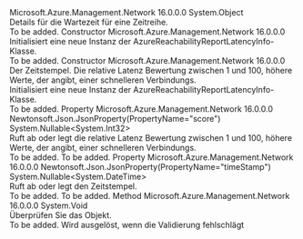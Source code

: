 <Type Name="AzureReachabilityReportLatencyInfo" FullName="Microsoft.Azure.Management.Network.Models.AzureReachabilityReportLatencyInfo">
  <TypeSignature Language="C#" Value="public class AzureReachabilityReportLatencyInfo" />
  <TypeSignature Language="ILAsm" Value=".class public auto ansi beforefieldinit AzureReachabilityReportLatencyInfo extends System.Object" />
  <TypeSignature Language="DocId" Value="T:Microsoft.Azure.Management.Network.Models.AzureReachabilityReportLatencyInfo" />
  <TypeSignature Language="VB.NET" Value="Public Class AzureReachabilityReportLatencyInfo" />
  <TypeSignature Language="F#" Value="type AzureReachabilityReportLatencyInfo = class" />
  <AssemblyInfo>
    <AssemblyName>Microsoft.Azure.Management.Network</AssemblyName>
    <AssemblyVersion>16.0.0.0</AssemblyVersion>
  </AssemblyInfo>
  <Base>
    <BaseTypeName>System.Object</BaseTypeName>
  </Base>
  <Interfaces />
  <Docs>
    <summary>
            Details für die Wartezeit für eine Zeitreihe.
            </summary>
    <remarks>To be added.</remarks>
  </Docs>
  <Members>
    <Member MemberName=".ctor">
      <MemberSignature Language="C#" Value="public AzureReachabilityReportLatencyInfo ();" />
      <MemberSignature Language="ILAsm" Value=".method public hidebysig specialname rtspecialname instance void .ctor() cil managed" />
      <MemberSignature Language="DocId" Value="M:Microsoft.Azure.Management.Network.Models.AzureReachabilityReportLatencyInfo.#ctor" />
      <MemberSignature Language="VB.NET" Value="Public Sub New ()" />
      <MemberType>Constructor</MemberType>
      <AssemblyInfo>
        <AssemblyName>Microsoft.Azure.Management.Network</AssemblyName>
        <AssemblyVersion>16.0.0.0</AssemblyVersion>
      </AssemblyInfo>
      <Parameters />
      <Docs>
        <summary>
            Initialisiert eine neue Instanz der AzureReachabilityReportLatencyInfo-Klasse.
            </summary>
        <remarks>To be added.</remarks>
      </Docs>
    </Member>
    <Member MemberName=".ctor">
      <MemberSignature Language="C#" Value="public AzureReachabilityReportLatencyInfo (Nullable&lt;DateTime&gt; timeStamp = null, Nullable&lt;int&gt; score = null);" />
      <MemberSignature Language="ILAsm" Value=".method public hidebysig specialname rtspecialname instance void .ctor(valuetype System.Nullable`1&lt;valuetype System.DateTime&gt; timeStamp, valuetype System.Nullable`1&lt;int32&gt; score) cil managed" />
      <MemberSignature Language="DocId" Value="M:Microsoft.Azure.Management.Network.Models.AzureReachabilityReportLatencyInfo.#ctor(System.Nullable{System.DateTime},System.Nullable{System.Int32})" />
      <MemberSignature Language="VB.NET" Value="Public Sub New (Optional timeStamp As Nullable(Of DateTime) = null, Optional score As Nullable(Of Integer) = null)" />
      <MemberSignature Language="F#" Value="new Microsoft.Azure.Management.Network.Models.AzureReachabilityReportLatencyInfo : Nullable&lt;DateTime&gt; * Nullable&lt;int&gt; -&gt; Microsoft.Azure.Management.Network.Models.AzureReachabilityReportLatencyInfo" Usage="new Microsoft.Azure.Management.Network.Models.AzureReachabilityReportLatencyInfo (timeStamp, score)" />
      <MemberType>Constructor</MemberType>
      <AssemblyInfo>
        <AssemblyName>Microsoft.Azure.Management.Network</AssemblyName>
        <AssemblyVersion>16.0.0.0</AssemblyVersion>
      </AssemblyInfo>
      <Parameters>
        <Parameter Name="timeStamp" Type="System.Nullable&lt;System.DateTime&gt;" />
        <Parameter Name="score" Type="System.Nullable&lt;System.Int32&gt;" />
      </Parameters>
      <Docs>
        <param name="timeStamp">Der Zeitstempel.</param>
        <param name="score">Die relative Latenz Bewertung zwischen 1 und 100, höhere Werte, der angibt, einer schnelleren Verbindungs.</param>
        <summary>
            Initialisiert eine neue Instanz der AzureReachabilityReportLatencyInfo-Klasse.
            </summary>
        <remarks>To be added.</remarks>
      </Docs>
    </Member>
    <Member MemberName="Score">
      <MemberSignature Language="C#" Value="public Nullable&lt;int&gt; Score { get; set; }" />
      <MemberSignature Language="ILAsm" Value=".property instance valuetype System.Nullable`1&lt;int32&gt; Score" />
      <MemberSignature Language="DocId" Value="P:Microsoft.Azure.Management.Network.Models.AzureReachabilityReportLatencyInfo.Score" />
      <MemberSignature Language="VB.NET" Value="Public Property Score As Nullable(Of Integer)" />
      <MemberSignature Language="F#" Value="member this.Score : Nullable&lt;int&gt; with get, set" Usage="Microsoft.Azure.Management.Network.Models.AzureReachabilityReportLatencyInfo.Score" />
      <MemberType>Property</MemberType>
      <AssemblyInfo>
        <AssemblyName>Microsoft.Azure.Management.Network</AssemblyName>
        <AssemblyVersion>16.0.0.0</AssemblyVersion>
      </AssemblyInfo>
      <Attributes>
        <Attribute>
          <AttributeName>Newtonsoft.Json.JsonProperty(PropertyName="score")</AttributeName>
        </Attribute>
      </Attributes>
      <ReturnValue>
        <ReturnType>System.Nullable&lt;System.Int32&gt;</ReturnType>
      </ReturnValue>
      <Docs>
        <summary>
            Ruft ab oder legt die relative Latenz Bewertung zwischen 1 und 100, höhere Werte, der angibt, einer schnelleren Verbindungs.
            </summary>
        <value>To be added.</value>
        <remarks>To be added.</remarks>
      </Docs>
    </Member>
    <Member MemberName="TimeStamp">
      <MemberSignature Language="C#" Value="public Nullable&lt;DateTime&gt; TimeStamp { get; set; }" />
      <MemberSignature Language="ILAsm" Value=".property instance valuetype System.Nullable`1&lt;valuetype System.DateTime&gt; TimeStamp" />
      <MemberSignature Language="DocId" Value="P:Microsoft.Azure.Management.Network.Models.AzureReachabilityReportLatencyInfo.TimeStamp" />
      <MemberSignature Language="VB.NET" Value="Public Property TimeStamp As Nullable(Of DateTime)" />
      <MemberSignature Language="F#" Value="member this.TimeStamp : Nullable&lt;DateTime&gt; with get, set" Usage="Microsoft.Azure.Management.Network.Models.AzureReachabilityReportLatencyInfo.TimeStamp" />
      <MemberType>Property</MemberType>
      <AssemblyInfo>
        <AssemblyName>Microsoft.Azure.Management.Network</AssemblyName>
        <AssemblyVersion>16.0.0.0</AssemblyVersion>
      </AssemblyInfo>
      <Attributes>
        <Attribute>
          <AttributeName>Newtonsoft.Json.JsonProperty(PropertyName="timeStamp")</AttributeName>
        </Attribute>
      </Attributes>
      <ReturnValue>
        <ReturnType>System.Nullable&lt;System.DateTime&gt;</ReturnType>
      </ReturnValue>
      <Docs>
        <summary>
            Ruft ab oder legt den Zeitstempel.
            </summary>
        <value>To be added.</value>
        <remarks>To be added.</remarks>
      </Docs>
    </Member>
    <Member MemberName="Validate">
      <MemberSignature Language="C#" Value="public virtual void Validate ();" />
      <MemberSignature Language="ILAsm" Value=".method public hidebysig newslot virtual instance void Validate() cil managed" />
      <MemberSignature Language="DocId" Value="M:Microsoft.Azure.Management.Network.Models.AzureReachabilityReportLatencyInfo.Validate" />
      <MemberSignature Language="VB.NET" Value="Public Overridable Sub Validate ()" />
      <MemberSignature Language="F#" Value="abstract member Validate : unit -&gt; unit&#xA;override this.Validate : unit -&gt; unit" Usage="azureReachabilityReportLatencyInfo.Validate " />
      <MemberType>Method</MemberType>
      <AssemblyInfo>
        <AssemblyName>Microsoft.Azure.Management.Network</AssemblyName>
        <AssemblyVersion>16.0.0.0</AssemblyVersion>
      </AssemblyInfo>
      <ReturnValue>
        <ReturnType>System.Void</ReturnType>
      </ReturnValue>
      <Parameters />
      <Docs>
        <summary>
            Überprüfen Sie das Objekt.
            </summary>
        <remarks>To be added.</remarks>
        <exception cref="T:Microsoft.Rest.ValidationException">
            Wird ausgelöst, wenn die Validierung fehlschlägt
            </exception>
      </Docs>
    </Member>
  </Members>
</Type>